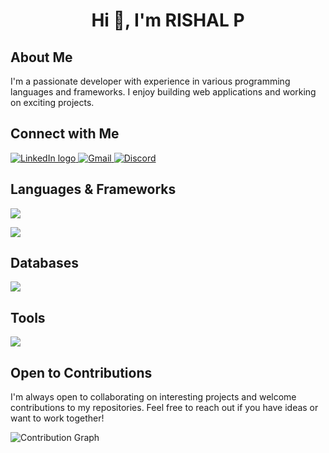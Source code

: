 <h1 align="center">Hi 👋, I'm RISHAL P</h1>

## About Me
I'm a passionate developer with experience in various programming languages and frameworks. I enjoy building web applications and working on exciting projects.

## Connect with Me
<p align="left">
  <a href="https://www.linkedin.com/in/your-linkedin" target="_blank">
    <img src="https://skillicons.dev/icons?i=linkedin" alt="LinkedIn logo"/>
  </a>
  <a href="mailto:your-email@gmail.com" target="_blank">
    <img src="https://skillicons.dev/icons?i=gmail" alt="Gmail"/>
  </a>
  <a href="https://discord.gg/your-discord" target="_blank">
    <img src="https://skillicons.dev/icons?i=discord" alt="Discord"/>
  </a>
</p>

## Languages & Frameworks
<p align="left">
  <a href="https://skillicons.dev">
    <img src="https://skillicons.dev/icons?i=html,css,js,python,php,java,c" />
  </a>
</p>

<p align="left">
  <a href="https://skillicons.dev">
    <img src="https://skillicons.dev/icons?i=django,bootstrap,jquery" />
  </a>
</p>

## Databases
<p align="left">
  <a href="https://skillicons.dev">
    <img src="https://skillicons.dev/icons?i=mysql,sqlite" />
  </a>
</p>

## Tools
<p align="left">
  <a href="https://skillicons.dev">
    <img src="https://skillicons.dev/icons?i=vscode,figma,git" />
  </a>
</p>

## Open to Contributions
I'm always open to collaborating on interesting projects and welcome contributions to my repositories. Feel free to reach out if you have ideas or want to work together!

![Contribution Graph](https://github-readme-activity-graph.vercel.app/graph?username=rishal79&theme=react-dark)
